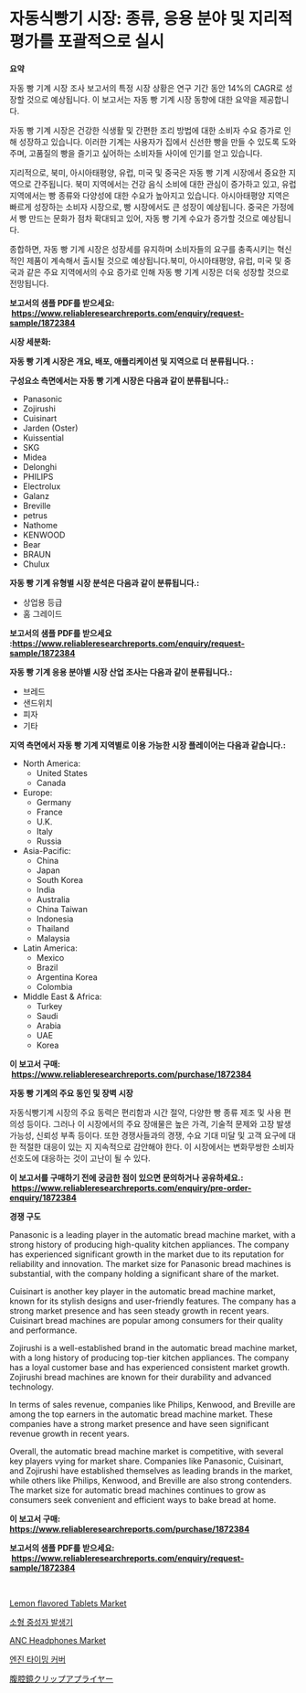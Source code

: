 <p><h1>자동식빵기 시장: 종류, 응용 분야 및 지리적 평가를 포괄적으로 실시</h1></p><p><strong>요약</strong></p>
<p><p>자동 빵 기계 시장 조사 보고서의 특정 시장 상황은 연구 기간 동안 14%의 CAGR로 성장할 것으로 예상됩니다. 이 보고서는 자동 빵 기계 시장 동향에 대한 요약을 제공합니다.</p><p>자동 빵 기계 시장은 건강한 식생활 및 간편한 조리 방법에 대한 소비자 수요 증가로 인해 성장하고 있습니다. 이러한 기계는 사용자가 집에서 신선한 빵을 만들 수 있도록 도와주며, 고품질의 빵을 즐기고 싶어하는 소비자들 사이에 인기를 얻고 있습니다.</p><p>지리적으로, 북미, 아시아태평양, 유럽, 미국 및 중국은 자동 빵 기계 시장에서 중요한 지역으로 간주됩니다. 북미 지역에서는 건강 음식 소비에 대한 관심이 증가하고 있고, 유럽 지역에서는 빵 종류와 다양성에 대한 수요가 높아지고 있습니다. 아시아태평양 지역은 빠르게 성장하는 소비자 시장으로, 빵 시장에서도 큰 성장이 예상됩니다. 중국은 가정에서 빵 만드는 문화가 점차 확대되고 있어, 자동 빵 기계 수요가 증가할 것으로 예상됩니다.</p><p>종합하면, 자동 빵 기계 시장은 성장세를 유지하며 소비자들의 요구를 충족시키는 혁신적인 제품이 계속해서 출시될 것으로 예상됩니다.북미, 아시아태평양, 유럽, 미국 및 중국과 같은 주요 지역에서의 수요 증가로 인해 자동 빵 기계 시장은 더욱 성장할 것으로 전망됩니다.</p></p>
<p><strong>보고서의 샘플 PDF를 받으세요: &nbsp;<a href="https://www.reliableresearchreports.com/enquiry/request-sample/1872384">https://www.reliableresearchreports.com/enquiry/request-sample/1872384</a></strong></p>
<p><strong>시장 세분화:</strong></p>
<p><strong> 자동 빵 기계 시장은 개요, 배포, 애플리케이션 및 지역으로 더 분류됩니다. :</strong></p>
<p><strong>구성요소 측면에서는 자동 빵 기계 시장은 다음과 같이 분류됩니다.:</strong></p>
<p><ul><li>Panasonic</li><li>Zojirushi</li><li>Cuisinart</li><li>Jarden (Oster)</li><li>Kuissential</li><li>SKG</li><li>Midea</li><li>Delonghi</li><li>PHILIPS</li><li>Electrolux</li><li>Galanz</li><li>Breville</li><li>petrus</li><li>Nathome</li><li>KENWOOD</li><li>Bear</li><li>BRAUN</li><li>Chulux</li></ul></p>
<p><strong> 자동 빵 기계 유형별 시장 분석은 다음과 같이 분류됩니다.:</strong></p>
<p><ul><li>상업용 등급</li><li>홈 그레이드</li></ul></p>
<p><strong>보고서의 샘플 PDF를 받으세요 :<a href="https://www.reliableresearchreports.com/enquiry/request-sample/1872384">https://www.reliableresearchreports.com/enquiry/request-sample/1872384</a></strong></p>
<p><strong> 자동 빵 기계 응용 분야별 시장 산업 조사는 다음과 같이 분류됩니다.:</strong></p>
<p><ul><li>브레드</li><li>샌드위치</li><li>피자</li><li>기타</li></ul></p>
<p><strong>지역 측면에서 자동 빵 기계 지역별로 이용 가능한 시장 플레이어는 다음과 같습니다.:</strong></p>
<p><ul>
    <li>
        North America:
        <ul>
            <li>United States</li>
            <li>Canada</li>
        </ul>
    </li>
    <li>
        Europe:
        <ul>
            <li>Germany</li>
            <li>France</li>
            <li>U.K.</li>
            <li>Italy</li>
            <li>Russia</li>
        </ul>
    </li>
    <li>
        Asia-Pacific:
        <ul>
            <li>China</li>
            <li>Japan</li>
            <li>South Korea</li>
            <li>India</li>
            <li>Australia</li>
            <li>China Taiwan</li>
            <li>Indonesia</li>
            <li>Thailand</li>
            <li>Malaysia</li>
        </ul>
    </li>
    <li>
        Latin America:
        <ul>
            <li>Mexico</li>
            <li>Brazil</li>
            <li>Argentina Korea</li>
            <li>Colombia</li>
        </ul>
    </li>
    <li>
        Middle East & Africa:
        <ul>
            <li>Turkey</li>
            <li>Saudi</li>
            <li>Arabia</li>
            <li>UAE</li>
            <li>Korea</li>
        </ul>
    </li>
    </ul></p>
<p><strong>이 보고서 구매: &nbsp;<a href="https://www.reliableresearchreports.com/purchase/1872384">https://www.reliableresearchreports.com/purchase/1872384</a></strong></p>
<p><strong>자동 빵 기계의 주요 동인 및 장벽 시장</strong></p>
<p><p>자동식빵기계 시장의 주요 동력은 편리함과 시간 절약, 다양한 빵 종류 제조 및 사용 편의성 등이다. 그러나 이 시장에서의 주요 장애물은 높은 가격, 기술적 문제와 고장 발생 가능성, 신뢰성 부족 등이다. 또한 경쟁사들과의 경쟁, 수요 기대 미달 및 고객 요구에 대한 적절한 대응이 있는 지 지속적으로 감안해야 한다. 이 시장에서는 변화무쌍한 소비자 선호도에 대응하는 것이 고난이 될 수 있다.</p></p>
<p><strong>이 보고서를 구매하기 전에 궁금한 점이 있으면 문의하거나 공유하세요.: &nbsp;<a href="https://www.reliableresearchreports.com/enquiry/pre-order-enquiry/1872384">https://www.reliableresearchreports.com/enquiry/pre-order-enquiry/1872384</a></strong></p>
<p><strong>경쟁 구도</strong></p>
<p><p>Panasonic is a leading player in the automatic bread machine market, with a strong history of producing high-quality kitchen appliances. The company has experienced significant growth in the market due to its reputation for reliability and innovation. The market size for Panasonic bread machines is substantial, with the company holding a significant share of the market.</p><p>Cuisinart is another key player in the automatic bread machine market, known for its stylish designs and user-friendly features. The company has a strong market presence and has seen steady growth in recent years. Cuisinart bread machines are popular among consumers for their quality and performance.</p><p>Zojirushi is a well-established brand in the automatic bread machine market, with a long history of producing top-tier kitchen appliances. The company has a loyal customer base and has experienced consistent market growth. Zojirushi bread machines are known for their durability and advanced technology.</p><p>In terms of sales revenue, companies like Philips, Kenwood, and Breville are among the top earners in the automatic bread machine market. These companies have a strong market presence and have seen significant revenue growth in recent years.</p><p>Overall, the automatic bread machine market is competitive, with several key players vying for market share. Companies like Panasonic, Cuisinart, and Zojirushi have established themselves as leading brands in the market, while others like Philips, Kenwood, and Breville are also strong contenders. The market size for automatic bread machines continues to grow as consumers seek convenient and efficient ways to bake bread at home.</p></p>
<p><strong>이 보고서 구매: &nbsp; <a href="https://www.reliableresearchreports.com/purchase/1872384">https://www.reliableresearchreports.com/purchase/1872384</a></strong></p>
<p><strong>보고서의 샘플 PDF를 받으세요: &nbsp;<a href="https://www.reliableresearchreports.com/enquiry/request-sample/1872384">https://www.reliableresearchreports.com/enquiry/request-sample/1872384</a></strong><strong></strong></p>
<p>&nbsp;</p>
<p><p><a href="https://issuu.com/reportprime-2/docs/lemon-flavored-tablets-market-size-_89c5c729c866b2">Lemon flavored Tablets Market</a></p><p><a href="https://github.com/laholand/Market-Research-Report-List-3/blob/main/47482562234.md">소형 중성자 발생기</a></p><p><a href="https://issuu.com/reportprime-2/docs/anc-headphones-market-size-2030.pptx">ANC Headphones Market</a></p><p><a href="https://github.com/vsnao330707/Market-Research-Report-List-1/blob/main/53178402235.md">엔진 타이밍 커버</a></p><p><a href="https://github.com/mohamedbakry57/Market-Research-Report-List-3/blob/main/71762752662.md">腹腔鏡クリップアプライヤー</a></p></p>